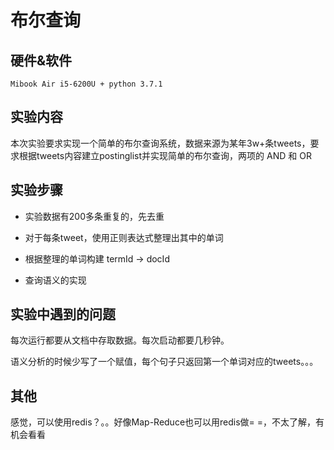 <script type="text/javascript" src="http://cdn.mathjax.org/mathjax/latest/MathJax.js?config=default"></script>

# 布尔查询

## 硬件&软件

    Mibook Air i5-6200U + python 3.7.1 

## 实验内容

本次实验要求实现一个简单的布尔查询系统，数据来源为某年3w+条tweets，要求根据tweets内容建立postinglist并实现简单的布尔查询，两项的 AND 和 OR

## 实验步骤

- 实验数据有200多条重复的，先去重
- 对于每条tweet，使用正则表达式整理出其中的单词
- 根据整理的单词构建 termId -> docId
  
- 查询语义的实现

## 实验中遇到的问题

每次运行都要从文档中存取数据。每次启动都要几秒钟。

语义分析的时候少写了一个赋值，每个句子只返回第一个单词对应的tweets。。。


## 其他

感觉，可以使用redis？。。好像Map-Reduce也可以用redis做= =，不太了解，有机会看看